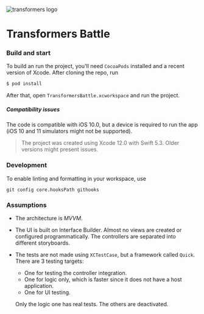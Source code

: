![transformers logo](https://upload.wikimedia.org/wikipedia/commons/e/ed/Logo_of_Transformers.png)

# Transformers Battle

### Build and start

To build an run the project, you'll need `CocoaPods` installed and a recent version of Xcode. After cloning the repo, run
  ```bash
  $ pod install
  ```
After that, open  `TransformersBattle.xcworkspace` and run the project.

##### Compatibility issues

The code is compatible with iOS 10.0, but a device is required to run the app (iOS 10 and 11 simulators might not be supported).

> The project was created using Xcode 12.0 with Swift 5.3. Older versions might present issues.


### Development

To enable linting and formatting in your workspace, use
```
git config core.hooksPath githooks
```

### Assumptions

- The architecture is _MVVM_.
- The UI is built on Interface Builder. Almost no views are created or configured programmatically. The controllers are separated into different storyboards.
- The tests are not made using `XCTestCase`, but a framework called `Quick`. There are 3 testing targets:
   - One for testing the controller integration. 
   - One for logic only, which is faster since it does not have a host application.
   - One for UI testing.
   
  Only the logic one has real tests. The others are deactivated.
